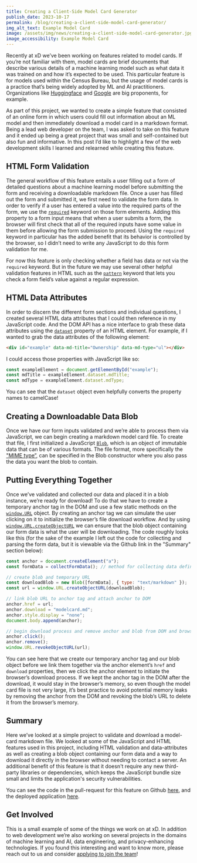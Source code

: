 ```yaml
---
title: Creating a Client-Side Model Card Generator
publish_date: 2023-10-17
permalink: /blog/creating-a-client-side-model-card-generator/
img_alt_text: Example Model Card
image: /assets/img/news/creating-a-client-side-model-card-generator.jpg
image_accessibility: Example Model Card
---
```


<p>
  Recently at xD we’ve been working on features related to model cards. If you’re not familiar with them, model cards are brief documents that describe various details of a machine learning model such as what data it was trained on and how it’s expected to be used. This particular feature is for models used within the Census Bureau, but the usage of model cards is a practice that’s being widely adopted by ML and AI practitioners. Organizations like <a href="https://huggingface.co/docs/hub/model-cards" target="_blank">Huggingface</a> and <a href="https://modelcards.withgoogle.com/about" target="_blank">Google</a> are big proponents, for example.
</p>

<p>
  As part of this project, we wanted to create a simple feature that consisted of an online form in which users could fill out information about an ML model and then immediately download a model card in a markdown format. Being a lead web developer on the team, I was asked to take on this feature and it ended up being a great project that was small and self-contained but also fun and informative. In this post I’d like to highlight a few of the web development skills I learned and relearned while creating this feature.
</p>

<h2>HTML Form Validation</h2>

<p>
  The general workflow of this feature entails a user filling out a form of detailed questions about a machine learning model before submitting the form and receiving a downloadable markdown file. Once a user has filled out the form and submitted it, we first need to validate the form data. In order to verify if a user has entered a value into the required parts of the form, we use the <a href="https://developer.mozilla.org/en-US/docs/Web/HTML/Attributes/required" target="_blank"><code>required</code></a> keyword on those form elements. Adding this property to a form input means that when a user submits a form, the browser will first check that all of the required inputs have some value in them before allowing the form submission to proceed. Using the <code>required</code> keyword in particular has the added benefit that its behavior is controlled by the browser, so I didn’t need to write any JavaScript to do this form validation for me.
</p>

<p>
  For now this feature is only checking whether a field has data or not via the <code>required</code> keyword. But in the future we may use several other helpful validation features in HTML such as the <a href="https://developer.mozilla.org/en-US/docs/Web/HTML/Attributes/pattern" target="_blank"><code>pattern</code></a> keyword that lets you check a form field’s value against a regular expression.
</p>

<h2>HTML Data Attributes</h2>

<p>
  In order to discern the different form sections and individual questions, I created several HTML data attributes that I could then reference in my JavaScript code. And the DOM API has a nice interface to grab these data attributes using the <a href="https://developer.mozilla.org/en-US/docs/Web/API/HTMLElement/dataset" target="_blank"><code>dataset</code></a> property of an HTML element. For example, if I wanted to grab the data attributes of the following element:
</p>

~~~ html
<div id="example" data-md-title="Ownership" data-md-type="ul"></div>
~~~

<p>
  I could access those properties with JavaScript like so:
</p>

~~~ javascript
const exampleElement = document.getElementById("example");
const mdTitle = exampleElement.dataset.mdTitle;
const mdType = exampleElement.dataset.mdType;
~~~

<p>
  You can see that the <code>dataset</code> object even helpfully converts the property names to camelCase!
</p>

<h2>Creating a Downloadable Data Blob</h2>

<p>
  Once we have our form inputs validated and we’re able to process them via JavaScript, we can begin creating a markdown model card file. To create that file, I first initialized a JavaScript <a href="https://developer.mozilla.org/en-US/docs/Web/API/Blob" target="_blank"><code>Blob</code></a>, which is an object of immutable data that can be of various formats. The file format, more specifically the <a href="https://developer.mozilla.org/en-US/docs/Glossary/MIME_type">"MIME type”</a>, can be specified in the Blob constructor where you also pass the data you want the blob to contain.
</p>

<h2>Putting Everything Together</h2>

<p>
  Once we’ve validated and collected our data and placed it in a blob instance, we’re ready for download! To do that we have to create a temporary anchor tag in the DOM and use a few static methods on the <a href="https://developer.mozilla.org/en-US/docs/Web/API/URL" target="_blank"><code>window.URL</code></a> object. By creating an anchor tag we can simulate the user clicking on it to initialize the browser’s file download workflow. And by using <a href="https://developer.mozilla.org/en-US/docs/Web/API/URL/createObjectURL_static" target="_blank"><code>window.URL.createObjectURL</code></a> we can ensure that the blob object containing our form data is what the user will be downloading. The code roughly looks like this (for the sake of the example I left out the code for collecting and parsing the form data, but it is viewable via the Github link in the "Summary" section below):
</p>

~~~ javascript
const anchor = document.createElement("a");
const formData = collectFormData(); // method for collecting data defined elsewhere

// create blob and temporary URL
const downloadBlob = new Blob([formData], { type: "text/markdown" });
const url = window.URL.createObjectURL(downloadBlob);

// link blob URL to anchor tag and attach anchor to DOM
anchor.href = url;
anchor.download = "modelcard.md";
anchor.style.display = "none";
document.body.append(anchor);

// begin download process and remove anchor and blob from DOM and browser memory
anchor.click();
anchor.remove();
window.URL.revokeObjectURL(url);
~~~

<p>
  You can see here that we create our temporary anchor tag and our blob object before we link them together via the anchor element’s <code>href</code> and <code>download</code> properties, then we click the anchor element to initiate the browser’s download process. If we kept the anchor tag in the DOM after the download, it would stay in the browser’s memory, so even though the model card file is not very large, it’s best practice to avoid potential memory leaks by removing the anchor from the DOM and revoking the blob’s URL to delete it from the browser’s memory.
</p>

<h2>Summary</h2>

<p>
  Here we’ve looked at a simple project to validate and download a model-card markdown file. We looked at some of the JavaScript and HTML features used in this project, including HTML validation and data-attributes as well as creating a blob object containing our form data and a way to download it directly in the browser without needing to contact a server. An additional benefit of this feature is that it doesn't require any new third-party libraries or dependencies, which keeps the JavaScript bundle size small and limits the application's security vulnerabilities.
</p>

<p>
  You can see the code in the pull-request for this feature on Github <a href="https://github.com/XDgov/bias-toolkit-frontend/pull/13" target="_blank">here</a>, and the deployed application <a href="https://bias.xd.gov/resources/model-card-generator/" target="_blank">here</a>.
</p>

<h2>Get Involved</h2>

<p>
  This is a small example of some of the things we work on at xD. In addition to web development we’re also working on several projects in the domains of machine learning and AI, data engineering, and privacy-enhancing technologies. If you found this interesting and want to know more, please reach out to us and consider <a href="https://www.xd.gov/apply/" target="_blank">applying to join the team</a>!
</p>
